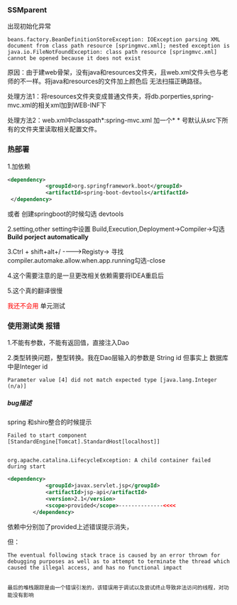 ### SSMparent

出现初始化异常  

```
beans.factory.BeanDefinitionStoreException: IOException parsing XML document from class path resource [springmvc.xml]; nested exception is java.io.FileNotFoundException: class path resource [springmvc.xml] cannot be opened because it does not exist
```



原因：由于建web骨架，没有java和resources文件夹，且web.xml文件头也与老师的不一样。将java和resources的文件加上颜色后  无法扫描正确路径。

处理方法1：将resources文件夹变成普通文件夹，将db.porperties,spring-mvc.xml的相关xml加到WEB-INF下

处理方法2：web.xml中classpath*:spring-mvc.xml   加一个*  * 号默认从src下所有的文件夹里读取相关配置文件。

### 热部署

1.加依赖

```xml
<dependency>
            <groupId>org.springframework.boot</groupId>
            <artifactId>spring-boot-devtools</artifactId>
 </dependency>
```

或者 创建springboot的时候勾选 devtools

2.setting,other setting中设置 Build,Execution,Deployment->Compiler->勾选**Build porject automatically**

3.Ctrl + shift+alt+/ ---->Registy-> 寻找compiler.automake.allow.when.app.running勾选-close

4.这个需要注意的是一旦更改相关依赖需要将IDEA重启后

5.这个真的翻译很慢

<font color=red>我还不会用</font> 单元测试

### 使用测试类 报错

1.不能有参数，不能有返回值，直接注入Dao

2.类型转换问题，整型转换。我在Dao层输入的参数是 String id  但事实上  数据库中是Integer id

```
Parameter value [4] did not match expected type [java.lang.Integer (n/a)]
```



##### bug描述

spring 和shiro整合的时候提示

```
Failed to start component [StandardEngine[Tomcat].StandardHost[localhost]]


org.apache.catalina.LifecycleException: A child container failed during start
```

```xml
<dependency>
            <groupId>javax.servlet.jsp</groupId>
            <artifactId>jsp-api</artifactId>
            <version>2.1</version>
            <scope>provided</scope>--------------<<<<
        </dependency>
```

依赖中分别加了<scope>provided</scope>上述错误提示消失，

但：

```
The eventual following stack trace is caused by an error thrown for debugging purposes as well as to attempt to terminate the thread which caused the illegal access, and has no functional impact
```

```

最后的堆栈跟踪是由一个错误引发的，该错误用于调试以及尝试终止导致非法访问的线程，对功能没有影响
```

